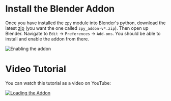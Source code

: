 # Install the Blender Addon

Once you have installed the `zpy` module into Blender's python, download the latest [zip](https://github.com/ZumoLabs/zpy/releases) (you want the one called `zpy_addon-v*.zip`). Then open up Blender. Navigate to `Edit` -> `Preferences` -> `Add-ons`. You should be able to install and enable the addon from there.

![Enabling the addon](https://github.com/ZumoLabs/zpy/raw/main/docs/assets/install_zpy.png)

# Video Tutorial

You can watch this tutorial as a video on YouTube:

[![Loading the Addon](https://img.youtube.com/vi/xipj3jFsZyY/0.jpg)](https://www.youtube.com/watch?v=xipj3jFsZyY "Loading the Addon")
